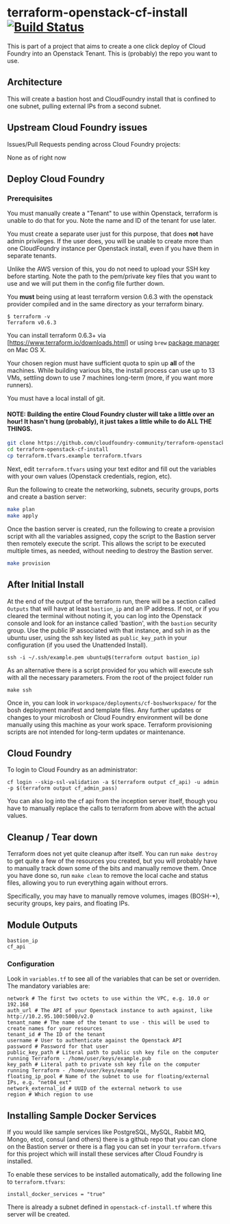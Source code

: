 terraform-openstack-cf-install [![Build Status](https://travis-ci.org/cloudfoundry-community/terraform-openstack-cf-install.svg?branch=master)](https://travis-ci.org/cloudfoundry-community/terraform-openstack-cf-install)
========================

This is part of a project that aims to create a one click deploy of Cloud Foundry into an Openstack Tenant. This is (probably) the repo you want to use.

Architecture
------------

This will create a bastion host and CloudFoundry install that is confined to one subnet, pulling external IPs from a second subnet.

Upstream Cloud Foundry issues
-----------------------------

Issues/Pull Requests pending across Cloud Foundry projects:

None as of right now

Deploy Cloud Foundry
--------------------

### Prerequisites

You must manually create a "Tenant" to use within Openstack, terraform is unable to do that for you. Note the name and ID of the tenant for use later.

You must create a separate user just for this purpose, that does **not** have admin privileges. If the user does, you will be unable to create more than one CloudFoundry instance per Openstack install, even if you have them in separate tenants.

Unlike the AWS version of this, you do not need to upload your SSH key before starting. Note the path to the pem/private key files that you want to use and we will put them in the config file further down.

You **must** being using at least terraform version 0.6.3 with the openstack provider compiled and in the same directory as your terraform binary.

```
$ terraform -v
Terraform v0.6.3
```

You can install terraform 0.6.3+ via [https://www.terraform.io/downloads.html] or using `brew` [package manager](http://brew.sh/) on Mac OS X.

Your chosen region must have sufficient quota to spin up **all** of the machines. While building various bits, the install process can use up to 13 VMs, settling down to use 7 machines long-term (more, if you want more runners).

You must have a local install of git.

#### NOTE: Building the entire Cloud Foundry cluster will take a little over an hour! It hasn't hung (probably), it just takes a little while to do ALL THE THINGS.

```bash
git clone https://github.com/cloudfoundry-community/terraform-openstack-cf-install
cd terraform-openstack-cf-install
cp terraform.tfvars.example terraform.tfvars
```

Next, edit `terraform.tfvars` using your text editor and fill out the variables with your own values (Openstack credentials, region, etc).

Run the following to create the networking, subnets, security groups, ports and create a bastion server:

```bash
make plan
make apply
```

Once the bastion server is created, run the following to create a provision script with all the variables assigned, copy the script to the Bastion server then remotely execute the script.  This allows the script to be executed multiple times, as needed, without needing to destroy the Bastion server.

```bash
make provision
```

After Initial Install
---------------------

At the end of the output of the terraform run, there will be a section called `Outputs` that will have at least `bastion_ip` and an IP address. If not, or if you cleared the terminal without noting it, you can log into the Openstack console and look for an instance called 'bastion', with the `bastion` security group. Use the public IP associated with that instance, and ssh in as the ubuntu user, using the ssh key listed as `public_key_path` in your configuration (if you used the Unattended Install).

```
ssh -i ~/.ssh/example.pem ubuntu@$(terraform output bastion_ip)
```

As an alternative there is a script provided for you which will execute ssh with all the necessary parameters.  From the root of the project folder run

```
make ssh
```

Once in, you can look in `workspace/deployments/cf-boshworkspace/` for the bosh deployment manifest and template files. Any further updates or changes to your microbosh or Cloud Foundry environment will be done manually using this machine as your work space. Terraform provisioning scripts are not intended for long-term updates or maintenance.

Cloud Foundry
-------------

To login to Cloud Foundry as an administrator:

```
cf login --skip-ssl-validation -a $(terraform output cf_api) -u admin -p $(terraform output cf_admin_pass)
```

You can also log into the cf api from the inception server itself, though you have to manually replace the calls to terraform from above with the actual values.

Cleanup / Tear down
-------------------

Terraform does not yet quite cleanup after itself. You can run `make destroy` to get quite a few of the resources you created, but you will probably have to manually track down some of the bits and manually remove them. Once you have done so, run `make clean` to remove the local cache and status files, allowing you to run everything again without errors.

Specifically, you may have to manually remove volumes, images (BOSH-*), security groups, key pairs, and floating IPs.

Module Outputs
--------------

```
bastion_ip
cf_api
```

### Configuration

Look in `variables.tf` to see all of the variables that can be set or overriden. The mandatory variables are:

```
network # The first two octets to use within the VPC, e.g. 10.0 or 192.168
auth_url # The API of your Openstack instance to auth against, like http://10.2.95.100:5000/v2.0
tenant_name # The name of the tenant to use - this will be used to create names for your resources
tenant_id # The ID of the tenant
username # User to authenticate against the Openstack API
password # Password for that user
public_key_path # Literal path to public ssh key file on the computer running Terraform - /home/user/keys/example.pub
key_path # Literal path to private ssh key file on the computer running Terraform - /home/user/keys/example
floating_ip_pool # Name of the subnet to use for floating/external IPs, e.g. "net04_ext"
network_external_id # UUID of the external network to use
region # Which region to use
```

Installing Sample Docker Services
---------------------------------

If you would like sample services like PostgreSQL, MySQL, Rabbit MQ, Mongo, etcd, consul (and others) there is a github repo that you can clone on the Bastion server or there is a flag you can set in your `terraform.tfvars` for this project which will install these services after Cloud Foundry is installed.

To enable these services to be installed automatically, add the following line to `terraform.tfvars`:

```
install_docker_services = "true"
```

There is already a subnet defined in `openstack-cf-install.tf` where this server will be created.
